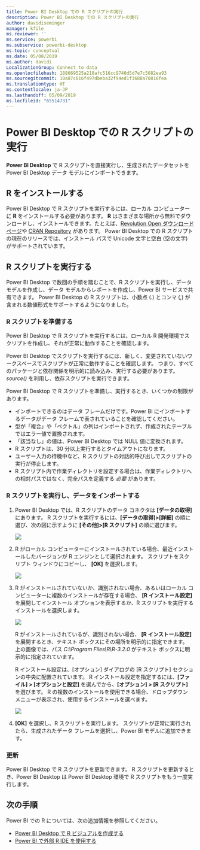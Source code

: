 ```yaml
---
title: Power BI Desktop での R スクリプトの実行
description: Power BI Desktop での R スクリプトの実行
author: davidiseminger
manager: kfile
ms.reviewer: ''
ms.service: powerbi
ms.subservice: powerbi-desktop
ms.topic: conceptual
ms.date: 05/08/2019
ms.author: davidi
LocalizationGroup: Connect to data
ms.openlocfilehash: 188669525a210afc516cc9740d5d7e7c5682ea93
ms.sourcegitcommit: 10a87c016f497dbeba32f94ed1f3688a70816fea
ms.translationtype: HT
ms.contentlocale: ja-JP
ms.lasthandoff: 05/09/2019
ms.locfileid: "65514731"
---
```

# <a name="run-r-scripts-in-power-bi-desktop"></a>Power BI Desktop での R スクリプトの実行
**Power BI Desktop** で R スクリプトを直接実行し、生成されたデータセットを Power BI Desktop データ モデルにインポートできます。

## <a name="install-r"></a>R をインストールする
Power BI Desktop で R スクリプトを実行するには、ローカル コンピューターに **R** をインストールする必要があります。 **R** はさまざまな場所から無料でダウンロードし、インストールできます。たとえば、[Revolution Open ダウンロード ページ](https://mran.revolutionanalytics.com/download/)や [CRAN Repository](https://cran.r-project.org/bin/windows/base/) があります。 Power BI Desktop での R スクリプトの現在のリリースでは、インストール パスで Unicode 文字と空白 (空の文字) がサポートされています。

## <a name="run-r-scripts"></a>R スクリプトを実行する
Power BI Desktop で数回の手順を踏むことで、R スクリプトを実行し、データ モデルを作成し、データ モデルからレポートを作成し、Power BI サービスで共有できます。 Power BI Desktop の R スクリプトは、小数点 (.) とコンマ (,) が含まれる数値形式をサポートするようになりました。

### <a name="prepare-an-r-script"></a>R スクリプトを準備する
Power BI Desktop で R スクリプトを実行するには、ローカル R 開発環境でスクリプトを作成し、それが正常に動作することを確認します。

Power BI Desktop でスクリプトを実行するには、新しく、変更されていないワークスペースでスクリプトが正常に動作することを確認します。 つまり、すべてのパッケージと依存関係を明示的に読み込み、実行する必要があります。 *source()* を利用し、依存スクリプトを実行できます。

Power BI Desktop で R スクリプトを準備し、実行するとき、いくつかの制限があります。

* インポートできるのはデータ フレームだけです。Power BI にインポートするデータがデータ フレームで表されていることを確認してください。
* 型が「複合」や「ベクトル」の列はインポートされず、作成されたテーブルではエラー値で置換されます。
* 「該当なし」の値は、Power BI Desktop では NULL 値に変換されます。
* R スクリプトは、30 分以上実行するとタイムアウトになります。
* ユーザー入力の待機中など、R スクリプトの対話的呼び出しでスクリプトの実行が停止します。
* R スクリプト内で作業ディレクトリを設定する場合は、作業ディレクトリへの相対パスではなく、完全パスを定義する *必要* があります。

### <a name="run-your-r-script-and-import-data"></a>R スクリプトを実行し、データをインポートする
1. Power BI Desktop では、R スクリプトのデータ コネクタは **[データの取得]** にあります。 R スクリプトを実行するには、**[データの取得]&gt;[詳細]** の順に選び、次の図に示すように **[その他]&gt;[R スクリプト]** の順に選びます。
   
   ![](media/desktop-r-scripts/r-scripts-1.png)
2. R がローカル コンピューターにインストールされている場合、最近インストールしたバージョンが R エンジンとして選択されます。 スクリプトをスクリプト ウィンドウにコピーし、 **[OK]** を選択します。
   
   ![](media/desktop-r-scripts/r-scripts-2.png)
3. R がインストールされていないか、識別されない場合、あるいはローカル コンピューターに複数のインストールが存在する場合、 **[R インストール設定]** を展開してインストール オプションを表示するか、R スクリプトを実行するインストールを選択します。
   
   ![](media/desktop-r-scripts/r-scripts-3.png)
   
   R がインストールされているが、識別されない場合、 **[R インストール設定]** を展開するとき、テキスト ボックスにその場所を明示的に指定できます。 上の画像では、パス *C:\Program Files\R\R-3.2.0* がテキスト ボックスに明示的に指定されています。
   
   R インストール設定は、[オプション] ダイアログの [R スクリプト] セクションの中央に配置されています。 R インストール設定を指定するには、**[ファイル] > [オプションと設定]** を選んでから、**[オプション] > [R スクリプト]** を選びます。 R の複数のインストールを使用できる場合、ドロップダウン メニューが表示され、使用するインストールを選べます。
   
   ![](media/desktop-r-scripts/r-scripts-4.png)
4. **[OK]** を選択し、R スクリプトを実行します。 スクリプトが正常に実行されたら、生成されたデータ フレームを選択し、Power BI モデルに追加できます。

### <a name="refresh"></a>更新
Power BI Desktop で R スクリプトを更新できます。 R スクリプトを更新するとき、Power BI Desktop は Power BI Desktop 環境で R スクリプトをもう一度実行します。

## <a name="next-steps"></a>次の手順
Power BI での R については、次の追加情報を参照してください。

* [Power BI Desktop で R ビジュアルを作成する](desktop-r-visuals.md)
* [Power BI で外部 R IDE を使用する](desktop-r-ide.md)

